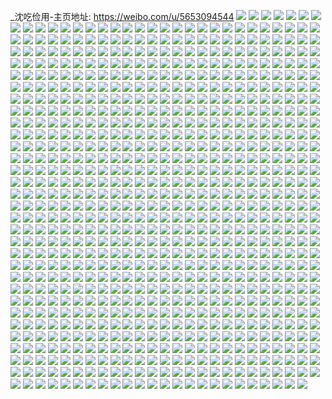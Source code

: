 _沈吃俭用-主页地址: https://weibo.com/u/5653094544 
![](https://wx4.sinaimg.cn/mw2000/006azO8gly1gll7eo91d2j315o15o1ky.jpg) 
![](https://wx4.sinaimg.cn/mw2000/006azO8gly1gll7eug07oj315o15oqv5.jpg) 
![](https://wx4.sinaimg.cn/mw2000/006azO8gly1gll7ezenz9j312s12thdt.jpg) 
![](https://wx4.sinaimg.cn/mw2000/006azO8gly1gll7ehtoccj30u00u07u5.jpg) 
![](https://wx4.sinaimg.cn/mw2000/006azO8gly1gll7f2otsmj30v80v94qp.jpg) 
![](https://wx4.sinaimg.cn/mw2000/006azO8gly1gll7f8laprj315o15oqv5.jpg) 
![](https://wx4.sinaimg.cn/mw2000/006azO8gly1gll7ff1111j315o15o1ky.jpg) 
![](https://wx4.sinaimg.cn/mw2000/006azO8gly1gll7flvpj7j31aq1arb2a.jpg) 
![](https://wx4.sinaimg.cn/mw2000/006azO8gly1glkalzuh0dj30tg0iw7ej.jpg) 
![](https://wx4.sinaimg.cn/mw2000/006azO8gly1glkane689kj30tg0zt4qp.jpg) 
![](https://wx4.sinaimg.cn/mw2000/006azO8gly1glkao78j00j33342bcu0y.jpg) 
![](https://wx4.sinaimg.cn/mw2000/006azO8gly1glkaly8jolj32bc334hdu.jpg) 
![](https://wx4.sinaimg.cn/mw2000/006azO8gly1glkaqq0mrej30u0140n1g.jpg) 
![](https://wx4.sinaimg.cn/mw2000/006azO8gly1glkaq8fafnj31400u07ai.jpg) 
![](https://wx4.sinaimg.cn/mw2000/006azO8gly1glk1tj0mmaj30u00gv40t.jpg) 
![](https://wx4.sinaimg.cn/mw2000/006azO8gly1glju0tt2hvj30kn0x17c0.jpg) 
![](https://wx4.sinaimg.cn/mw2000/006azO8gly1glju0uxjp2j30ki0vhgsb.jpg) 
![](https://wx4.sinaimg.cn/mw2000/006azO8gly1gli07vg7r5j30u01t0n2y.jpg) 
![](https://wx4.sinaimg.cn/mw2000/006azO8gly1gli07w3577j30tg0c9n58.jpg) 
![](https://wx4.sinaimg.cn/mw2000/006azO8gly1glgivq0m3gj30qo07udg6.jpg) 
![](https://wx4.sinaimg.cn/mw2000/006azO8gly1glfe7dh3abj30he0hmtbt.jpg) 
![](https://wx4.sinaimg.cn/mw2000/006azO8gly1glfe7d4snpj30hh0hmdip.jpg) 
![](https://wx4.sinaimg.cn/mw2000/006azO8gly1glf13diw2vj30tg0gkana.jpg) 
![](https://wx4.sinaimg.cn/mw2000/006azO8gly1glf13e5y46j30sy0vanbi.jpg) 
![](https://wx4.sinaimg.cn/mw2000/006azO8gly1gldry9ufi6j31400u0duq.jpg) 
![](https://wx4.sinaimg.cn/mw2000/006azO8gly1glddmszkvfj30u00u0h95.jpg) 
![](https://wx4.sinaimg.cn/mw2000/006azO8gly1glddn11kjaj315o15o4qp.jpg) 
![](https://wx4.sinaimg.cn/mw2000/006azO8gly1glddn4uq0jj30u00u07lq.jpg) 
![](https://wx4.sinaimg.cn/mw2000/006azO8gly1glddneh7zgj31400u0nn7.jpg) 
![](https://wx4.sinaimg.cn/mw2000/006azO8gly1glddn648y2j31400u0jvm.jpg) 
![](https://wx4.sinaimg.cn/mw2000/006azO8gly1glddnie2g6j31400u07ol.jpg) 
![](https://wx4.sinaimg.cn/mw2000/006azO8gly1glddnqbyrdj31400u0e3b.jpg) 
![](https://wx4.sinaimg.cn/mw2000/006azO8gly1glddnsj2akj31400u0aei.jpg) 
![](https://wx4.sinaimg.cn/mw2000/006azO8gly1glddnuygk2j31400u0qjk.jpg) 
![](https://wx4.sinaimg.cn/mw2000/006azO8gly1glc476kbyxj30u00u0n7c.jpg) 
![](https://wx4.sinaimg.cn/mw2000/006azO8gly1glc3bgy6auj30tg0nuqfl.jpg) 
![](https://wx4.sinaimg.cn/mw2000/006azO8gly1glbls12g48j30k00hzdgg.jpg) 
![](https://wx4.sinaimg.cn/mw2000/006azO8gly1glbls1h149j30hh0hr762.jpg) 
![](https://wx4.sinaimg.cn/mw2000/006azO8gly1glb5odrusaj30u01407nj.jpg) 
![](https://wx4.sinaimg.cn/mw2000/006azO8gly1glb5oeitsij30u0140h4b.jpg) 
![](https://wx4.sinaimg.cn/mw2000/006azO8gly1glarmpvlylj32io1w0npi.jpg) 
![](https://wx4.sinaimg.cn/mw2000/006azO8gly1glarmsmnu6j32io1w0x6v.jpg) 
![](https://wx4.sinaimg.cn/mw2000/006azO8gly1glarmtamuxj30u01o0dut.jpg) 
![](https://wx4.sinaimg.cn/mw2000/006azO8gly1glarmulaf5j31w02iokjn.jpg) 
![](https://wx4.sinaimg.cn/mw2000/006azO8gly1glarmvh5noj31w51drnpd.jpg) 
![](https://wx4.sinaimg.cn/mw2000/006azO8gly1glarmwo4zoj31w02iokjm.jpg) 
![](https://wx4.sinaimg.cn/mw2000/006azO8gly1glaraxrjxpj33342bchdu.jpg) 
![](https://wx4.sinaimg.cn/mw2000/006azO8gly1glaraz5vbzj33342bcqv6.jpg) 
![](https://wx4.sinaimg.cn/mw2000/006azO8gly1glaggsjpvgj30qo10yq5l.jpg) 
![](https://wx4.sinaimg.cn/mw2000/006azO8gly1gl9q5aolwqj30tg1ete81.jpg) 
![](https://wx4.sinaimg.cn/mw2000/006azO8gly1gl9q5b9zesj30tg0zab01.jpg) 
![](https://wx4.sinaimg.cn/mw2000/006azO8gly1gl9q5dvqhlj30tg1eye81.jpg) 
![](https://wx4.sinaimg.cn/mw2000/006azO8gly1gl9b6fmr5zj31rs1hc4qp.jpg) 
![](https://wx4.sinaimg.cn/mw2000/006azO8gly1gl9b4weetuj30u00u0e5c.jpg) 
![](https://wx4.sinaimg.cn/mw2000/006azO8gly1gl9b4xrbl5j3112112e5l.jpg) 
![](https://wx4.sinaimg.cn/mw2000/006azO8gly1gl8mgh0tqoj33342bc7wh.jpg) 
![](https://wx4.sinaimg.cn/mw2000/006azO8gly1gl8mghchehj30tg072mxf.jpg) 
![](https://wx4.sinaimg.cn/mw2000/006azO8gly1gl8mfwy4dnj30u0140tn4.jpg) 
![](https://wx4.sinaimg.cn/mw2000/006azO8gly1gl7mu1c4lgj32bc3347wj.jpg) 
![](https://wx4.sinaimg.cn/mw2000/006azO8gly1gl7mu38zgfj32bc334x6p.jpg) 
![](https://wx4.sinaimg.cn/mw2000/006azO8gly1gl71lmbeq1j32bc334b2b.jpg) 
![](https://wx4.sinaimg.cn/mw2000/006azO8gly1gl6g89u9gxj30qo0m9myo.jpg) 
![](https://wx4.sinaimg.cn/mw2000/006azO8gly1gl6g5ti8yyj33342bce82.jpg) 
![](https://wx4.sinaimg.cn/mw2000/006azO8gly1gl6g5vmoi7j33342bce82.jpg) 
![](https://wx4.sinaimg.cn/mw2000/006azO8gly1gl6g5z4bmrj33342bce83.jpg) 
![](https://wx4.sinaimg.cn/mw2000/006azO8gly1gl6g63hju1j33342bce82.jpg) 
![](https://wx4.sinaimg.cn/mw2000/006azO8gly1gl655b40e7j30qo0qomxp.jpg) 
![](https://wx4.sinaimg.cn/mw2000/006azO8gly1gl4w06c6m5j30qo0k0429.jpg) 
![](https://wx4.sinaimg.cn/mw2000/006azO8gly1gl47jpxi46j30qo0fs0th.jpg) 
![](https://wx4.sinaimg.cn/mw2000/006azO8gly1gl46a0ps6uj30tg0vwb0n.jpg) 
![](https://wx4.sinaimg.cn/mw2000/006azO8gly1gl4663tlvsj315o15o7wh.jpg) 
![](https://wx4.sinaimg.cn/mw2000/006azO8gly1gl4665c0ouj315o15o1kx.jpg) 
![](https://wx4.sinaimg.cn/mw2000/006azO8gly1gl46662hbej30vw0vw1am.jpg) 
![](https://wx4.sinaimg.cn/mw2000/006azO8gly1gl4668dvguj315o15oe81.jpg) 
![](https://wx4.sinaimg.cn/mw2000/006azO8gly1gl46694sivj30v80v8nfo.jpg) 
![](https://wx4.sinaimg.cn/mw2000/006azO8gly1gl4669lf9tj30u00u017g.jpg) 
![](https://wx4.sinaimg.cn/mw2000/006azO8gly1gl466adqczj311o11okg5.jpg) 
![](https://wx4.sinaimg.cn/mw2000/006azO8gly1gl466b6lgej3140140nn0.jpg) 
![](https://wx4.sinaimg.cn/mw2000/006azO8gly1gl466d5zvxj315o15ou0x.jpg) 
![](https://wx4.sinaimg.cn/mw2000/006azO8gly1gl3xckvszij30m80m8h0t.jpg) 
![](https://wx4.sinaimg.cn/mw2000/006azO8gly1gl30jakjobj30sg0sgjwx.jpg) 
![](https://wx4.sinaimg.cn/mw2000/006azO8gly1gl30lgwyjuj30u00u0wi5.jpg) 
![](https://wx4.sinaimg.cn/mw2000/006azO8gly1gl30lhcrf0j30u00u0qa1.jpg) 
![](https://wx4.sinaimg.cn/mw2000/006azO8gly1gl2t183jexj30u01t01io.jpg) 
![](https://wx4.sinaimg.cn/mw2000/006azO8gly1gl2t17db3aj30u01t0qop.jpg) 
![](https://wx4.sinaimg.cn/mw2000/006azO8gly1gl2t17p9wij30u01t04m8.jpg) 
![](https://wx4.sinaimg.cn/mw2000/006azO8gly1gl2si0ntcfj30qo0or0v6.jpg) 
![](https://wx4.sinaimg.cn/mw2000/006azO8gly1gl2de3zzqmj30qo0hvq50.jpg) 
![](https://wx4.sinaimg.cn/mw2000/006azO8gly1gl2dccyr7gj306o06oabq.jpg) 
![](https://wx4.sinaimg.cn/mw2000/006azO8gly1gl1uesrsnjj31no1npnpd.jpg) 
![](https://wx4.sinaimg.cn/mw2000/006azO8gly1gl1uetczy3j30u0140wuf.jpg) 
![](https://wx4.sinaimg.cn/mw2000/006azO8gly1gl1uev6ckhj32bc3341kz.jpg) 
![](https://wx4.sinaimg.cn/mw2000/006azO8gly1gl1uevw65rj31hc0onqk9.jpg) 
![](https://wx4.sinaimg.cn/mw2000/006azO8gly1gl1bqvrulbj30j60nywg4.jpg) 
![](https://wx4.sinaimg.cn/mw2000/006azO8gly1gl1bqrbtbyj30sg0r1aej.jpg) 
![](https://wx4.sinaimg.cn/mw2000/006azO8gly1gl1bqw1exgj30j60j6q3x.jpg) 
![](https://wx4.sinaimg.cn/mw2000/006azO8gly1gl0feg1e4dj33342bce82.jpg) 
![](https://wx4.sinaimg.cn/mw2000/006azO8gly1gl0fei02hcj30tg0renei.jpg) 
![](https://wx4.sinaimg.cn/mw2000/006azO8gly1gl0fejm8jdj30u01t07j6.jpg) 
![](https://wx4.sinaimg.cn/mw2000/006azO8gly1gl0felenazj30u01t04fa.jpg) 
![](https://wx4.sinaimg.cn/mw2000/006azO8gly1gl0fe5pdmgj30u01t0h76.jpg) 
![](https://wx4.sinaimg.cn/mw2000/006azO8gly1gl0fe8qbqbj30u01t01g0.jpg) 
![](https://wx4.sinaimg.cn/mw2000/006azO8gly1gl0fkgotp0j32bc334npd.jpg) 
![](https://wx4.sinaimg.cn/mw2000/006azO8gly1gl0fkaxg0tj30tg0r8h96.jpg) 
![](https://wx4.sinaimg.cn/mw2000/006azO8gly1gl0fkbgljyj30u00u0t9z.jpg) 
![](https://wx4.sinaimg.cn/mw2000/006azO8gly1gkzc869hrmj30jg0jgtap.jpg) 
![](https://wx4.sinaimg.cn/mw2000/006azO8gly1gkz01q8wwyj31400u0tq9.jpg) 
![](https://wx4.sinaimg.cn/mw2000/006azO8gly1gkz01sszc2j30u0140aek.jpg) 
![](https://wx4.sinaimg.cn/mw2000/006azO8gly1gkz01sibs6j30u01401as.jpg) 
![](https://wx4.sinaimg.cn/mw2000/006azO8gly1gkz01ruinvj30q80u0wng.jpg) 
![](https://wx4.sinaimg.cn/mw2000/006azO8gly1gkz0lz3d7zj32bc334b2a.jpg) 
![](https://wx4.sinaimg.cn/mw2000/006azO8gly1gkz0k9yw2xj30u0140qkg.jpg) 
![](https://wx4.sinaimg.cn/mw2000/006azO8gly1gkyeiqbqmfj30qo0qodga.jpg) 
![](https://wx4.sinaimg.cn/mw2000/006azO8gly1gkyd8v06dnj30tg1eu7wh.jpg) 
![](https://wx4.sinaimg.cn/mw2000/006azO8gly1gkyd8vg8anj30qo19643b.jpg) 
![](https://wx4.sinaimg.cn/mw2000/006azO8gly1gkyd8tkgtuj31400u0gtx.jpg) 
![](https://wx4.sinaimg.cn/mw2000/006azO8gly1gky5v3ffubj30u01400vw.jpg) 
![](https://wx4.sinaimg.cn/mw2000/006azO8gly1gky5vhwrffj31400u0wkj.jpg) 
![](https://wx4.sinaimg.cn/mw2000/006azO8gly1gky5vye60mj30u00u00zk.jpg) 
![](https://wx4.sinaimg.cn/mw2000/006azO8gly1gky5x1hmoaj30u0140dkm.jpg) 
![](https://wx4.sinaimg.cn/mw2000/006azO8gly1gky5xe7kiuj30qo0zkwiq.jpg) 
![](https://wx4.sinaimg.cn/mw2000/006azO8gly1gky5y0vdidj31400u0q9a.jpg) 
![](https://wx4.sinaimg.cn/mw2000/006azO8gly1gkwq4zbxn1j30u014013s.jpg) 
![](https://wx4.sinaimg.cn/mw2000/006azO8gly1gkwq4zifubj308j05ht9f.jpg) 
![](https://wx4.sinaimg.cn/mw2000/006azO8gly1gkwq4yudn5j30u0140dq8.jpg) 
![](https://wx4.sinaimg.cn/mw2000/006azO8gly1gkwq4zrv0uj30u0140wir.jpg) 
![](https://wx4.sinaimg.cn/mw2000/006azO8gly1gkwq9sw58xj31400u0jxg.jpg) 
![](https://wx4.sinaimg.cn/mw2000/006azO8gly1gkwq5019cij31400u0q7i.jpg) 
![](https://wx4.sinaimg.cn/mw2000/006azO8gly1gkvoxyhijpj30u014042v.jpg) 
![](https://wx4.sinaimg.cn/mw2000/006azO8gly1gkvgf8w9pqj30ju0hsmzo.jpg) 
![](https://wx4.sinaimg.cn/mw2000/006azO8gly1gkun4bivdxj30u01faqn9.jpg) 
![](https://wx4.sinaimg.cn/mw2000/006azO8gly1gkun4gel8yj30tg1ekkjl.jpg) 
![](https://wx4.sinaimg.cn/mw2000/006azO8gly1gkun4k91apj30tg1f6b29.jpg) 
![](https://wx4.sinaimg.cn/mw2000/006azO8gly1gkun4orjtnj30tg0xawyi.jpg) 
![](https://wx4.sinaimg.cn/mw2000/006azO8gly1gkun4rmdhmj30tg0zgtz5.jpg) 
![](https://wx4.sinaimg.cn/mw2000/006azO8gly1gkun5z00kej32bc3344qq.jpg) 
![](https://wx4.sinaimg.cn/mw2000/006azO8gly1gkun677f5lj33342bcnpe.jpg) 
![](https://wx4.sinaimg.cn/mw2000/006azO8gly1gkun6j2h98j32bc334u0z.jpg) 
![](https://wx4.sinaimg.cn/mw2000/006azO8gly1gkun6w7318j33342bc7wk.jpg) 
![](https://wx4.sinaimg.cn/mw2000/006azO8gly1gkumasmgbhj30tg1547wh.jpg) 
![](https://wx4.sinaimg.cn/mw2000/006azO8gly1gkumaoc9nxj30u011143j.jpg) 
![](https://wx4.sinaimg.cn/mw2000/006azO8gly1gkumb47ip1j32bc334qv6.jpg) 
![](https://wx4.sinaimg.cn/mw2000/006azO8gly1gkuj1csoidj314q14qe81.jpg) 
![](https://wx4.sinaimg.cn/mw2000/006azO8gly1gktrb8nu4pj31jk15o1ky.jpg) 
![](https://wx4.sinaimg.cn/mw2000/006azO8gly1gktrbb37lhj315o15oe82.jpg) 
![](https://wx4.sinaimg.cn/mw2000/006azO8gly1gktrbdstzmj31jk111npd.jpg) 
![](https://wx4.sinaimg.cn/mw2000/006azO8gly1gktrbew82zj311u11uhdj.jpg) 
![](https://wx4.sinaimg.cn/mw2000/006azO8gly1gktrbimz3lj315o15oe82.jpg) 
![](https://wx4.sinaimg.cn/mw2000/006azO8gly1gktrbjq4jyj30v80v9kd8.jpg) 
![](https://wx4.sinaimg.cn/mw2000/006azO8gly1gktmxiew2aj31jk111npd.jpg) 
![](https://wx4.sinaimg.cn/mw2000/006azO8gly1gkrshwy73zj30tg0mc12m.jpg) 
![](https://wx4.sinaimg.cn/mw2000/006azO8gly1gkrf5ckyi8j30qo0j3diz.jpg) 
![](https://wx4.sinaimg.cn/mw2000/006azO8gly1gkrcukrczsj30u01t0haf.jpg) 
![](https://wx4.sinaimg.cn/mw2000/006azO8gly1gkq6powkytj30u014042v.jpg) 
![](https://wx4.sinaimg.cn/mw2000/006azO8gly1gkpzpwmykyj30k00gswg4.jpg) 
![](https://wx4.sinaimg.cn/mw2000/006azO8gly1gkp4egtdeuj318u18ukbb.jpg) 
![](https://wx4.sinaimg.cn/mw2000/006azO8gly1gkp4ebi6qkj32bc3347wi.jpg) 
![](https://wx4.sinaimg.cn/mw2000/006azO8gly1gkp4eedxi3j32bc3347wi.jpg) 
![](https://wx4.sinaimg.cn/mw2000/006azO8gly1gkp4e5d0xgj30tg0k8tkk.jpg) 
![](https://wx4.sinaimg.cn/mw2000/006azO8gly1gkp4e7p6w5j30u014042v.jpg) 
![](https://wx4.sinaimg.cn/mw2000/006azO8gly1gkp4e66961j30tg0pk15o.jpg) 
![](https://wx4.sinaimg.cn/mw2000/006azO8gly1gkoe41l0plj30u01t0dw2.jpg) 
![](https://wx4.sinaimg.cn/mw2000/006azO8gly1gkoe422t9dj30u01t07kg.jpg) 
![](https://wx4.sinaimg.cn/mw2000/006azO8gly1gkoe42mjubj30u01t0h1r.jpg) 
![](https://wx4.sinaimg.cn/mw2000/006azO8gly1gkoe42y5rwj30u01t0gwe.jpg) 
![](https://wx4.sinaimg.cn/mw2000/006azO8gly1gko197cx5jj32io1og4qs.jpg) 
![](https://wx4.sinaimg.cn/mw2000/006azO8gly1gknzdfwfbzj32io1og4qr.jpg) 
![](https://wx4.sinaimg.cn/mw2000/006azO8gly1gknzereok5j32io1og1kz.jpg) 
![](https://wx4.sinaimg.cn/mw2000/006azO8gly1gknzev9agwj32io1ognpe.jpg) 
![](https://wx4.sinaimg.cn/mw2000/006azO8gly1gknzhwdg57j30u0140hai.jpg) 
![](https://wx4.sinaimg.cn/mw2000/006azO8gly1gknzd9te7sj30p90p9wh4.jpg) 
![](https://wx4.sinaimg.cn/mw2000/006azO8gly1gknzkrkzvfj31400u0e2f.jpg) 
![](https://wx4.sinaimg.cn/mw2000/006azO8gly1gknzktj2zej31400u01ih.jpg) 
![](https://wx4.sinaimg.cn/mw2000/006azO8gly1gknzi13bgcj329o1q1x6q.jpg) 
![](https://wx4.sinaimg.cn/mw2000/006azO8gly1gknzkvlqmzj31400u0ha1.jpg) 
![](https://wx4.sinaimg.cn/mw2000/006azO8gly1gknbcsrzpoj30tg0flak3.jpg) 
![](https://wx4.sinaimg.cn/mw2000/006azO8gly1gkn8x4zjnqj30u00minfa.jpg) 
![](https://wx4.sinaimg.cn/mw2000/006azO8gly1gkn8x8fpj2j31kw16oqv5.jpg) 
![](https://wx4.sinaimg.cn/mw2000/006azO8gly1gkn8x5k5y3j316o0w0u0x.jpg) 
![](https://wx4.sinaimg.cn/mw2000/006azO8gly1gkn8x62rjlj31b60zdhdt.jpg) 
![](https://wx4.sinaimg.cn/mw2000/006azO8gly1gkn8x9nko4j31581izb29.jpg) 
![](https://wx4.sinaimg.cn/mw2000/006azO8gly1gkn8x73m5fj31jk15okjm.jpg) 
![](https://wx4.sinaimg.cn/mw2000/006azO8gly1gkn5f319dcj31400u0h8c.jpg) 
![](https://wx4.sinaimg.cn/mw2000/006azO8gly1gkm9nzzg6uj33342bc7wj.jpg) 
![](https://wx4.sinaimg.cn/mw2000/006azO8gly1gkm9ipgcbgj30u0140q80.jpg) 
![](https://wx4.sinaimg.cn/mw2000/006azO8gly1gkm9iqoogdj30om0omacy.jpg) 
![](https://wx4.sinaimg.cn/mw2000/006azO8gly1gkm9itx3u5j32bc334e83.jpg) 
![](https://wx4.sinaimg.cn/mw2000/006azO8gly1gkm9ujhkplj30p91hcgnp.jpg) 
![](https://wx4.sinaimg.cn/mw2000/006azO8gly1gkm9nx33whj32c03401l2.jpg) 
![](https://wx4.sinaimg.cn/mw2000/006azO8gly1gkm9iqegebj31400u04qp.jpg) 
![](https://wx4.sinaimg.cn/mw2000/006azO8gly1gkm9irbthlj30u00mi75h.jpg) 
![](https://wx4.sinaimg.cn/mw2000/006azO8gly1gkm9vp67vcj30qo0jldi1.jpg) 
![](https://wx4.sinaimg.cn/mw2000/006azO8gly1gkl9rjosqrj30u01407wh.jpg) 
![](https://wx4.sinaimg.cn/mw2000/006azO8gly1gkl9qwdbvfj31o0280e86.jpg) 
![](https://wx4.sinaimg.cn/mw2000/006azO8gly1gkjttarjbhj30t11evkjl.jpg) 
![](https://wx4.sinaimg.cn/mw2000/006azO8gly1gkjttb3ywlj30tg0s6x0a.jpg) 
![](https://wx4.sinaimg.cn/mw2000/006azO8gly1gkjqhoim1xj30qo0qowk4.jpg) 
![](https://wx4.sinaimg.cn/mw2000/006azO8gly1gkj24syg7uj30tg0sph2t.jpg) 
![](https://wx4.sinaimg.cn/mw2000/006azO8gly1gkj24uyg2yj32bc334npe.jpg) 
![](https://wx4.sinaimg.cn/mw2000/006azO8gly1gkj24vem8yj30qo0h00tr.jpg) 
![](https://wx4.sinaimg.cn/mw2000/006azO8gly1gki2gnw22pj30tg0fzale.jpg) 
![](https://wx4.sinaimg.cn/mw2000/006azO8gly1gkhnfqoo97j33342bcnpf.jpg) 
![](https://wx4.sinaimg.cn/mw2000/006azO8gly1gkhnfmbu5yj32bc334e82.jpg) 
![](https://wx4.sinaimg.cn/mw2000/006azO8gly1gkgwy6r63sj30u00u0nh8.jpg) 
![](https://wx4.sinaimg.cn/mw2000/006azO8gly1gkgwy86gs5j30u00u049f.jpg) 
![](https://wx4.sinaimg.cn/mw2000/006azO8gly1gkgwy7cpc6j30u00u0tt7.jpg) 
![](https://wx4.sinaimg.cn/mw2000/006azO8gly1gkgwyaaecoj315o15okjl.jpg) 
![](https://wx4.sinaimg.cn/mw2000/006azO8gly1gkgwycnnpcj315o15onpd.jpg) 
![](https://wx4.sinaimg.cn/mw2000/006azO8gly1gkgwz1hagsj315o15ohdt.jpg) 
![](https://wx4.sinaimg.cn/mw2000/006azO8gly1gkgx2625dvj315o15o4qp.jpg) 
![](https://wx4.sinaimg.cn/mw2000/006azO8gly1gkgx26efx1j30u00u0gum.jpg) 
![](https://wx4.sinaimg.cn/mw2000/006azO8gly1gkgx27w9e1j315o15ob29.jpg) 
![](https://wx4.sinaimg.cn/mw2000/006azO8gly1gkfx7ee6pkj31400u0qnx.jpg) 
![](https://wx4.sinaimg.cn/mw2000/006azO8gly1gkfx7f529vj30u0140nex.jpg) 
![](https://wx4.sinaimg.cn/mw2000/006azO8gly1gkfx7ftzoej31400u07p3.jpg) 
![](https://wx4.sinaimg.cn/mw2000/006azO8gly1gkfx7jsl7rj30u0140ndw.jpg) 
![](https://wx4.sinaimg.cn/mw2000/006azO8gly1gkfx7hhwokj315o15oe81.jpg) 
![](https://wx4.sinaimg.cn/mw2000/006azO8gly1gkfx7imdl8j31400u0azn.jpg) 
![](https://wx4.sinaimg.cn/mw2000/006azO8gly1gkfxaknms6j30v80v97qm.jpg) 
![](https://wx4.sinaimg.cn/mw2000/006azO8gly1gkfx7gk0snj30u01401b0.jpg) 
![](https://wx4.sinaimg.cn/mw2000/006azO8gly1gkfxaguw16j31400vgwtw.jpg) 
![](https://wx4.sinaimg.cn/mw2000/006azO8gly1gkfgf7y9ewj30qo0nfjsn.jpg) 
![](https://wx4.sinaimg.cn/mw2000/006azO8gly1gkejs5t9v3j30u01t01fk.jpg) 
![](https://wx4.sinaimg.cn/mw2000/006azO8gly1gkei8dtc5bj30n00h90tf.jpg) 
![](https://wx4.sinaimg.cn/mw2000/006azO8gly1gkdmg8l21hj31400u0qfq.jpg) 
![](https://wx4.sinaimg.cn/mw2000/006azO8gly1gkdmmh2ge9j30u0140n94.jpg) 
![](https://wx4.sinaimg.cn/mw2000/006azO8gly1gkdmg9z26lj31400u04dy.jpg) 
![](https://wx4.sinaimg.cn/mw2000/006azO8gly1gkdmmgi883j30u01401kx.jpg) 
![](https://wx4.sinaimg.cn/mw2000/006azO8gly1gkdmg97e29j31400u0h3f.jpg) 
![](https://wx4.sinaimg.cn/mw2000/006azO8gly1gkdmmhlwgxj31400u013l.jpg) 
![](https://wx4.sinaimg.cn/mw2000/006azO8gly1gkbptgo2l7j30qo0lujvm.jpg) 
![](https://wx4.sinaimg.cn/mw2000/006azO8gly1gkav2cc3b9j351c3s0x6s.jpg) 
![](https://wx4.sinaimg.cn/mw2000/006azO8gly1gkanbdtlqcj315o15o1kx.jpg) 
![](https://wx4.sinaimg.cn/mw2000/006azO8gly1gka3w9e1d8j30u00u0arw.jpg) 
![](https://wx4.sinaimg.cn/mw2000/006azO8gly1gka3wc3h27j315o15oqv5.jpg) 
![](https://wx4.sinaimg.cn/mw2000/006azO8gly1gka3wakxwkj315o15ob29.jpg) 
![](https://wx4.sinaimg.cn/mw2000/006azO8gly1gka3we49cwj315o15oe81.jpg) 
![](https://wx4.sinaimg.cn/mw2000/006azO8gly1gka3wcmk5vj30u00u0wpy.jpg) 
![](https://wx4.sinaimg.cn/mw2000/006azO8gly1gka3wf9p92j315o15ob29.jpg) 
![](https://wx4.sinaimg.cn/mw2000/006azO8gly1gka3whd6hlj315o15okjl.jpg) 
![](https://wx4.sinaimg.cn/mw2000/006azO8gly1gka3wnrl09j315o15oe81.jpg) 
![](https://wx4.sinaimg.cn/mw2000/006azO8gly1gka3wkv3zxj315o15oe81.jpg) 
![](https://wx4.sinaimg.cn/mw2000/006azO8gly1gk9x4g002zj30n00k7acx.jpg) 
![](https://wx4.sinaimg.cn/mw2000/006azO8gly1gk9tpoymzdj30tg0zn4qp.jpg) 
![](https://wx4.sinaimg.cn/mw2000/006azO8gly1gk9tppxx4ej33342bcqv6.jpg) 
![](https://wx4.sinaimg.cn/mw2000/006azO8gly1gk9tszri3gj30tg0m0niy.jpg) 
![](https://wx4.sinaimg.cn/mw2000/006azO8gly1gk9ee1qp0bj30sg1u6hdt.jpg) 
![](https://wx4.sinaimg.cn/mw2000/006azO8gly1gk9ee67i57j30sg1wihdt.jpg) 
![](https://wx4.sinaimg.cn/mw2000/006azO8gly1gk9ee732q3j30sg0zc1kx.jpg) 
![](https://wx4.sinaimg.cn/mw2000/006azO8gly1gk9ee7w8jmj30sg11p1kx.jpg) 
![](https://wx4.sinaimg.cn/mw2000/006azO8gly1gk9ee4uwgvj30sg5ede85.jpg) 
![](https://wx4.sinaimg.cn/mw2000/006azO8gly1gk9ee8lmhwj30sg11t1kx.jpg) 
![](https://wx4.sinaimg.cn/mw2000/006azO8gly1gk9ee98638j30sg0yg1kx.jpg) 
![](https://wx4.sinaimg.cn/mw2000/006azO8gly1gk9eea2z7vj30sg1w0qv5.jpg) 
![](https://wx4.sinaimg.cn/mw2000/006azO8gly1gk9eearqx1j30sg0yhqth.jpg) 
![](https://wx4.sinaimg.cn/mw2000/006azO8gly1gk87d38m38j33342bce82.jpg) 
![](https://wx4.sinaimg.cn/mw2000/006azO8gly1gk84u1pn0nj31400u0h42.jpg) 
![](https://wx4.sinaimg.cn/mw2000/006azO8gly1gk842eb7dmj33342bc7wi.jpg) 
![](https://wx4.sinaimg.cn/mw2000/006azO8gly1gk7s4ik0umj30wi0wiwzu.jpg) 
![](https://wx4.sinaimg.cn/mw2000/006azO8gly1gk7s4he6dpj30u00u0nac.jpg) 
![](https://wx4.sinaimg.cn/mw2000/006azO8gly1gk7s4kxwy8j313s13tb29.jpg) 
![](https://wx4.sinaimg.cn/mw2000/006azO8gly1gk7s4gewgij313m13nwwx.jpg) 
![](https://wx4.sinaimg.cn/mw2000/006azO8gly1gk7s4ho2thj30u00gvacm.jpg) 
![](https://wx4.sinaimg.cn/mw2000/006azO8gly1gk7s4gukrzj30u00u045g.jpg) 
![](https://wx4.sinaimg.cn/mw2000/006azO8gly1gk7s4mdcgbj315o15oe81.jpg) 
![](https://wx4.sinaimg.cn/mw2000/006azO8gly1gk7s4occi0j315o15o7wh.jpg) 
![](https://wx4.sinaimg.cn/mw2000/006azO8gly1gk7s4pxhesj30v80v9qme.jpg) 
![](https://wx4.sinaimg.cn/mw2000/006azO8gly1gk7h1mkvwmj32bc3341ky.jpg) 
![](https://wx4.sinaimg.cn/mw2000/006azO8gly1gk6gqty25wj306o06ojt2.jpg) 
![](https://wx4.sinaimg.cn/mw2000/006azO8gly1gk56dmjtorj30yu0yu1kx.jpg) 
![](https://wx4.sinaimg.cn/mw2000/006azO8gly1gk56dom97rj30u00u01e4.jpg) 
![](https://wx4.sinaimg.cn/mw2000/006azO8gly1gk56ds64lij315o15ohdt.jpg) 
![](https://wx4.sinaimg.cn/mw2000/006azO8gly1gk5864skp3j313u13vhdt.jpg) 
![](https://wx4.sinaimg.cn/mw2000/006azO8gly1gk5865a97zj30u00u0wzl.jpg) 
![](https://wx4.sinaimg.cn/mw2000/006azO8gly1gk5866ki9wj315o15onpd.jpg) 
![](https://wx4.sinaimg.cn/mw2000/006azO8gly1gk5867ili0j30u00u0x4i.jpg) 
![](https://wx4.sinaimg.cn/mw2000/006azO8gly1gk58693gccj30u00u0qpm.jpg) 
![](https://wx4.sinaimg.cn/mw2000/006azO8gly1gk5868hfywj315o15o7wi.jpg) 
![](https://wx4.sinaimg.cn/mw2000/006azO8gly1gk3zcpye1rj30u00u0k1l.jpg) 
![](https://wx4.sinaimg.cn/mw2000/006azO8gly1gk3zcpe48ej30yc0ycww5.jpg) 
![](https://wx4.sinaimg.cn/mw2000/006azO8gly1gk3zcm7x8jj31341357wh.jpg) 
![](https://wx4.sinaimg.cn/mw2000/006azO8gly1gk3zcsmqarj315o15o4qp.jpg) 
![](https://wx4.sinaimg.cn/mw2000/006azO8gly1gk3zcr0ogrj315o15oe81.jpg) 
![](https://wx4.sinaimg.cn/mw2000/006azO8gly1gk3zctnyhmj30u00u0h8z.jpg) 
![](https://wx4.sinaimg.cn/mw2000/006azO8gly1gk3zcudtakj30y40y5e2m.jpg) 
![](https://wx4.sinaimg.cn/mw2000/006azO8gly1gk3zcvnqfxj30u00u0grw.jpg) 
![](https://wx4.sinaimg.cn/mw2000/006azO8gly1gk3zcvbcy2j315o15o4qp.jpg) 
![](https://wx4.sinaimg.cn/mw2000/006azO8gly1gk3mafq0sxj30tg18x4qp.jpg) 
![](https://wx4.sinaimg.cn/mw2000/006azO8gly1gk3km032iaj306o06o768.jpg) 
![](https://wx4.sinaimg.cn/mw2000/006azO8gly1gk2y37pg5pj30sg0lc437.jpg) 
![](https://wx4.sinaimg.cn/mw2000/006azO8gly1gk2wyddy79j30tg0rjnky.jpg) 
![](https://wx4.sinaimg.cn/mw2000/006azO8gly1gk2wz2sojpj30qo0w5n1p.jpg) 
![](https://wx4.sinaimg.cn/mw2000/006azO8gly1gk2wyecsh1j30tg10e1kx.jpg) 
![](https://wx4.sinaimg.cn/mw2000/006azO8gly1gk2oy1glgdj310c10dqu4.jpg) 
![](https://wx4.sinaimg.cn/mw2000/006azO8gly1gk2oy3ezl5j315o15o1kx.jpg) 
![](https://wx4.sinaimg.cn/mw2000/006azO8gly1gk2oy2a2x9j315o15oe81.jpg) 
![](https://wx4.sinaimg.cn/mw2000/006azO8gly1gk2oy4jq9aj312g12h4lc.jpg) 
![](https://wx4.sinaimg.cn/mw2000/006azO8gly1gk2oy4za47j30u00u0q7j.jpg) 
![](https://wx4.sinaimg.cn/mw2000/006azO8gly1gk2p5hoi0ej30y00y0e4l.jpg) 
![](https://wx4.sinaimg.cn/mw2000/006azO8gly1gk2oy6r65uj30u00u04cv.jpg) 
![](https://wx4.sinaimg.cn/mw2000/006azO8gly1gk2oy77j9bj30u00u0ql9.jpg) 
![](https://wx4.sinaimg.cn/mw2000/006azO8gly1gk2oy7v4obj315o15o4qp.jpg) 
![](https://wx4.sinaimg.cn/mw2000/006azO8gly1gk1udujj1nj30qo0nq7bz.jpg) 
![](https://wx4.sinaimg.cn/mw2000/006azO8gly1gk1udtktgxj30t40pyth6.jpg) 
![](https://wx4.sinaimg.cn/mw2000/006azO8gly1gk1udu3klwj30t40q2qb7.jpg) 
![](https://wx4.sinaimg.cn/mw2000/006azO8gly1gk0udk9sgej33342bcnpe.jpg) 
![](https://wx4.sinaimg.cn/mw2000/006azO8gly1gk0udmkdo7j33342bc7wi.jpg) 
![](https://wx4.sinaimg.cn/mw2000/006azO8gly1gk0udpd6dpj33342bcx6q.jpg) 
![](https://wx4.sinaimg.cn/mw2000/006azO8gly1gk0udqjp79j30u0140txx.jpg) 
![](https://wx4.sinaimg.cn/mw2000/006azO8gly1gk0tdu573fj30qo0gnmyv.jpg) 
![](https://wx4.sinaimg.cn/mw2000/006azO8gly1gk0udqycbdj30qo0nsmzb.jpg) 
![](https://wx4.sinaimg.cn/mw2000/006azO8gly1gk0uqtq1ytj33342bce83.jpg) 
![](https://wx4.sinaimg.cn/mw2000/006azO8gly1gk0uuwrhgxj33342bcqv5.jpg) 
![](https://wx4.sinaimg.cn/mw2000/006azO8gly1gk0uyhn1ksj32bc334hdu.jpg) 
![](https://wx4.sinaimg.cn/mw2000/006azO8gly1gk0ikhuel1j33342bcb2b.jpg) 
![](https://wx4.sinaimg.cn/mw2000/006azO8gly1gk09ub9a3gj30qo0hs0t7.jpg) 
![](https://wx4.sinaimg.cn/mw2000/006azO8gly1gk09s6ci70j31fs12uqv5.jpg) 
![](https://wx4.sinaimg.cn/mw2000/006azO8gly1gk09s6r6gvj30tg09nq7o.jpg) 
![](https://wx4.sinaimg.cn/mw2000/006azO8gly1gjzjf6du2mj31400u07bj.jpg) 
![](https://wx4.sinaimg.cn/mw2000/006azO8gly1gjze0z66kdj30tg0g1ds9.jpg) 
![](https://wx4.sinaimg.cn/mw2000/006azO8gly1gjzb0bfzf1j30u0140b29.jpg) 
![](https://wx4.sinaimg.cn/mw2000/006azO8gly1gjzb0cbxsqj30u0140e81.jpg) 
![](https://wx4.sinaimg.cn/mw2000/006azO8gly1gjzb0dd58dj31400u0e81.jpg) 
![](https://wx4.sinaimg.cn/mw2000/006azO8gly1gjzb0h8ddxj30tg1a87wh.jpg) 
![](https://wx4.sinaimg.cn/mw2000/006azO8gly1gjzb17vuv1j31w02io4qv.jpg) 
![](https://wx4.sinaimg.cn/mw2000/006azO8gly1gjzb14nxoxj32bc2nwx6q.jpg) 
![](https://wx4.sinaimg.cn/mw2000/006azO8gly1gjyzpy5s6wj30qo0woadf.jpg) 
![](https://wx4.sinaimg.cn/mw2000/006azO8gly1gjyjigd05jj30xc0xch5h.jpg) 
![](https://wx4.sinaimg.cn/mw2000/006azO8gly1gjy7a310u1j30u0140wz7.jpg) 
![](https://wx4.sinaimg.cn/mw2000/006azO8gly1gjy7a39eqvj30u0140tre.jpg) 
![](https://wx4.sinaimg.cn/mw2000/006azO8gly1gjxy3o2ndyj30tg0q8e39.jpg) 
![](https://wx4.sinaimg.cn/mw2000/006azO8gly1gjxy5fz9l9j30tg0k2aq2.jpg) 
![](https://wx4.sinaimg.cn/mw2000/006azO8gly1gjxusd6r5oj30ki14otdx.jpg) 
![](https://wx4.sinaimg.cn/mw2000/006azO8gly1gjwzq2aa2ej30qo0nqmyq.jpg) 
![](https://wx4.sinaimg.cn/mw2000/006azO8gly1gjvy150mqsj30je0dz47u.jpg) 
![](https://wx4.sinaimg.cn/mw2000/006azO8gly1gjvy15gh1nj30qo0pmwh7.jpg) 
![](https://wx4.sinaimg.cn/mw2000/006azO8gly1gjvox90db2j32bc334b2b.jpg) 
![](https://wx4.sinaimg.cn/mw2000/006azO8gly1gjuy3tpiu1j30sg4g8x6s.jpg) 
![](https://wx4.sinaimg.cn/mw2000/006azO8gly1gjuy3xnlcrj30sg2ypkjn.jpg) 
![](https://wx4.sinaimg.cn/mw2000/006azO8gly1gjuy3yxbugj30sg1s0x5a.jpg) 
![](https://wx4.sinaimg.cn/mw2000/006azO8gly1gjuy44kdywj30sg47mkjo.jpg) 
![](https://wx4.sinaimg.cn/mw2000/006azO8gly1gjuy3unxdmj30ua0u0gye.jpg) 
![](https://wx4.sinaimg.cn/mw2000/006azO8gly1gjuy47ewbtj30sg2m7b2a.jpg) 
![](https://wx4.sinaimg.cn/mw2000/006azO8gly1gjuy4a9azij30sg1s01ky.jpg) 
![](https://wx4.sinaimg.cn/mw2000/006azO8gly1gjuy4eel1bj30sg2dce83.jpg) 
![](https://wx4.sinaimg.cn/mw2000/006azO8gly1gjuy4ho5jtj30sg2dcnpe.jpg) 
![](https://wx4.sinaimg.cn/mw2000/006azO8gly1gjteewnfjuj315o2lrb2a.jpg) 
![](https://wx4.sinaimg.cn/mw2000/006azO8gly1gjteeysz5xj30m80go786.jpg) 
![](https://wx4.sinaimg.cn/mw2000/006azO8gly1gjteex7kigj31400u0wka.jpg) 
![](https://wx4.sinaimg.cn/mw2000/006azO8gly1gjtef0duymj31400u07gv.jpg) 
![](https://wx4.sinaimg.cn/mw2000/006azO8gly1gjteeyf13ij315o1z6b29.jpg) 
![](https://wx4.sinaimg.cn/mw2000/006azO8gly1gjteezwsrwj31400u0gog.jpg) 
![](https://wx4.sinaimg.cn/mw2000/006azO8gly1gjteezjvp5j30w70pqqhj.jpg) 
![](https://wx4.sinaimg.cn/mw2000/006azO8gly1gjtef0pc5oj31400u0wl9.jpg) 
![](https://wx4.sinaimg.cn/mw2000/006azO8gly1gjtef1cqkyj30u0140tsl.jpg) 
![](https://wx4.sinaimg.cn/mw2000/006azO8gly1gjteah5sapj30qo1a3n2b.jpg) 
![](https://wx4.sinaimg.cn/mw2000/006azO8gly1gjtebr9jnoj31400u07cu.jpg) 
![](https://wx4.sinaimg.cn/mw2000/006azO8gly1gjteafzpl8j33342bcnpf.jpg) 
![](https://wx4.sinaimg.cn/mw2000/006azO8gly1gjsr8oq121j30qo0n8ac4.jpg) 
![](https://wx4.sinaimg.cn/mw2000/006azO8gly1gjs1l8yincj30u01t0wwi.jpg) 
![](https://wx4.sinaimg.cn/mw2000/006azO8gly1gjrm3hqicqj30u0140e3z.jpg) 
![](https://wx4.sinaimg.cn/mw2000/006azO8gly1gjrm3nac3mj31co1cpqv5.jpg) 
![](https://wx4.sinaimg.cn/mw2000/006azO8gly1gjpcnb1ofbj30u00u040a.jpg) 
![](https://wx4.sinaimg.cn/mw2000/006azO8gly1gjp9oyiautj30dw0dwt9g.jpg) 
![](https://wx4.sinaimg.cn/mw2000/006azO8gly1gjp14babuwj31400u0dqs.jpg) 
![](https://wx4.sinaimg.cn/mw2000/006azO8gly1gjp14cojdbj32c0340npe.jpg) 
![](https://wx4.sinaimg.cn/mw2000/006azO8gly1gjp14bl013j30u0140gxd.jpg) 
![](https://wx4.sinaimg.cn/mw2000/006azO8gly1gjnuxphqo6j30pq0k076z.jpg) 
![](https://wx4.sinaimg.cn/mw2000/006azO8gly1gjmyj0brnqj30u0140dnp.jpg) 
![](https://wx4.sinaimg.cn/mw2000/006azO8gly1gjms9a6tatj30u01t0wtd.jpg) 
![](https://wx4.sinaimg.cn/mw2000/006azO8gly1gjllb6vwtfj30qo0nttci.jpg) 
![](https://wx4.sinaimg.cn/mw2000/006azO8gly1gjlcf4l3rsj33342bchdv.jpg) 
![](https://wx4.sinaimg.cn/mw2000/006azO8gly1gjlcf7tqcdj33342bcqv7.jpg) 
![](https://wx4.sinaimg.cn/mw2000/006azO8gly1gjkkatv5y4j31rs269qv6.jpg) 
![](https://wx4.sinaimg.cn/mw2000/006azO8gly1gjkka670k5j30u01t0wzj.jpg) 
![](https://wx4.sinaimg.cn/mw2000/006azO8gly1gjkkan4ymqj33342bcu0y.jpg) 
![](https://wx4.sinaimg.cn/mw2000/006azO8gly1gjkkb6ve9fj31400u0n4h.jpg) 
![](https://wx4.sinaimg.cn/mw2000/006azO8gly1gjkkb57u0lj31400u0nkz.jpg) 
![](https://wx4.sinaimg.cn/mw2000/006azO8gly1gjkkb1p5wyj32io1w07wj.jpg) 
![](https://wx4.sinaimg.cn/mw2000/006azO8gly1gjjb1qn7jfj315o15okjl.jpg) 
![](https://wx4.sinaimg.cn/mw2000/006azO8gly1gjjb2cciacj30qh0i9ad5.jpg) 
![](https://wx4.sinaimg.cn/mw2000/006azO8gly1gjjb2iszszj30pv0izmzx.jpg) 
![](https://wx4.sinaimg.cn/mw2000/006azO8gly1gjj264fjmoj31400u0nfq.jpg) 
![](https://wx4.sinaimg.cn/mw2000/006azO8gly1gjj26hm2umj30u0140qic.jpg) 
![](https://wx4.sinaimg.cn/mw2000/006azO8gly1gjj27o88e2j30u0140qjl.jpg) 
![](https://wx4.sinaimg.cn/mw2000/006azO8gly1gjiqa3ch37j30qo0w1wi9.jpg) 
![](https://wx4.sinaimg.cn/mw2000/006azO8gly1gjiqa3jmxoj306o06o40i.jpg) 
![](https://wx4.sinaimg.cn/mw2000/006azO8gly1gjhw5hslg8j33342bchdu.jpg) 
![](https://wx4.sinaimg.cn/mw2000/006azO8gly1gjgoudpfytj30qo0egdh9.jpg) 
![](https://wx4.sinaimg.cn/mw2000/006azO8gly1gjgou8rwv7j33342bcu0y.jpg) 
![](https://wx4.sinaimg.cn/mw2000/006azO8gly1gjfpk3ai93j30qi0pqdht.jpg) 
![](https://wx4.sinaimg.cn/mw2000/006azO8gly1gjfetcpxgpj30u00u0tmr.jpg) 
![](https://wx4.sinaimg.cn/mw2000/006azO8gly1gjejviugjyj30qo0sidja.jpg) 
![](https://wx4.sinaimg.cn/mw2000/006azO8gly1gjeen14tc1j32bc334x6p.jpg) 
![](https://wx4.sinaimg.cn/mw2000/006azO8gly1gjdompyi4pj32bc3341kz.jpg) 
![](https://wx4.sinaimg.cn/mw2000/006azO8gly1gjdimgnq2tj32bc3347wi.jpg) 
![](https://wx4.sinaimg.cn/mw2000/006azO8gly1gjdiqxta05j30qo0ujgqf.jpg) 
![](https://wx4.sinaimg.cn/mw2000/006azO8gly1gjdilib951j33s051ckjo.jpg) 
![](https://wx4.sinaimg.cn/mw2000/006azO8gly1gjdc8vcw6hj30qo0urq68.jpg) 
![](https://wx4.sinaimg.cn/mw2000/006azO8gly1gjcmkphfmcj30qo0gtwgf.jpg) 
![](https://wx4.sinaimg.cn/mw2000/006azO8gly1gjcgoei6zlj315o15ox6p.jpg) 
![](https://wx4.sinaimg.cn/mw2000/006azO8gly1gjcgo96bnlj315o15onpd.jpg) 
![](https://wx4.sinaimg.cn/mw2000/006azO8gly1gjcgobzcudj315o15oe81.jpg) 
![](https://wx4.sinaimg.cn/mw2000/006azO8gly1gjcgo3wiknj315o15ou0x.jpg) 
![](https://wx4.sinaimg.cn/mw2000/006azO8gly1gjcgo5phunj315o15oe81.jpg) 
![](https://wx4.sinaimg.cn/mw2000/006azO8gly1gjcgofzj35j31281281kx.jpg) 
![](https://wx4.sinaimg.cn/mw2000/006azO8gly1gjcgo7chokj315o15o7wh.jpg) 
![](https://wx4.sinaimg.cn/mw2000/006azO8gly1gjcgo9z3y0j30u00u0qns.jpg) 
![](https://wx4.sinaimg.cn/mw2000/006azO8gly1gjcgoihj1tj315o15oe81.jpg) 
![](https://wx4.sinaimg.cn/mw2000/006azO8gly1gjc22j4akhj315o15onpd.jpg) 
![](https://wx4.sinaimg.cn/mw2000/006azO8gly1gjbhw2q0w8j30u01t0woa.jpg) 
![](https://wx4.sinaimg.cn/mw2000/006azO8gly1gjbfi8tt77j30u01fhqpa.jpg) 
![](https://wx4.sinaimg.cn/mw2000/006azO8gly1gjbfip2plbj30qo0ipwgc.jpg) 
![](https://wx4.sinaimg.cn/mw2000/006azO8gly1gjb4fr5bp9j30qo06xjrz.jpg) 
![](https://wx4.sinaimg.cn/mw2000/006azO8gly1gjao62a5doj32bc334x6q.jpg) 
![](https://wx4.sinaimg.cn/mw2000/006azO8gly1gjaacab5tcj31400u0wl4.jpg) 
![](https://wx4.sinaimg.cn/mw2000/006azO8gly1gja4hthit6j31w02iohdw.jpg) 
![](https://wx4.sinaimg.cn/mw2000/006azO8gly1gja4hudjotj30u0140ncw.jpg) 
![](https://wx4.sinaimg.cn/mw2000/006azO8gly1gj9xdwplooj30qo0ittar.jpg) 
![](https://wx4.sinaimg.cn/mw2000/006azO8gly1gj9hwbepfuj31w02iox6s.jpg) 
![](https://wx4.sinaimg.cn/mw2000/006azO8gly1gj9hxyhbycj31w02io1l0.jpg) 
![](https://wx4.sinaimg.cn/mw2000/006azO8gly1gj9hww3y3ij31o0280e84.jpg) 
![](https://wx4.sinaimg.cn/mw2000/006azO8gly1gj9hwpv4pfj31ku225e85.jpg) 
![](https://wx4.sinaimg.cn/mw2000/006azO8gly1gj9hy166uuj31w01w0hdu.jpg) 
![](https://wx4.sinaimg.cn/mw2000/006azO8gly1gj9hxtz70cj31w02ioe84.jpg) 
![](https://wx4.sinaimg.cn/mw2000/006azO8gly1gj9hxkuin3j32801o0kjn.jpg) 
![](https://wx4.sinaimg.cn/mw2000/006azO8gly1gj9hxorofmj31w02iou0z.jpg) 
![](https://wx4.sinaimg.cn/mw2000/006azO8gly1gj9hwkqfgcj31w02io1l0.jpg) 
![](https://wx4.sinaimg.cn/mw2000/006azO8gly1gj9ht8xud8j30qo0qv0uw.jpg) 
![](https://wx4.sinaimg.cn/mw2000/006azO8gly1gj9htmg9rsj30qo07eaag.jpg) 
![](https://wx4.sinaimg.cn/mw2000/006azO8gly1gj8s7ognxyj31w01w0hdu.jpg) 
![](https://wx4.sinaimg.cn/mw2000/006azO8gly1gj81uvmy6hj30qo09p0tg.jpg) 
![](https://wx4.sinaimg.cn/mw2000/006azO8gly1gj81uvx92zj30qo0oh0v3.jpg) 
![](https://wx4.sinaimg.cn/mw2000/006azO8gly1gj7ylzr89gj33342bcb29.jpg) 
![](https://wx4.sinaimg.cn/mw2000/006azO8gly1gj7pctvx7pj315o15okjl.jpg) 
![](https://wx4.sinaimg.cn/mw2000/006azO8gly1gj7pcu8tzgj30sd0sfata.jpg) 
![](https://wx4.sinaimg.cn/mw2000/006azO8gly1gj7pcw6x53j30u00u04j8.jpg) 
![](https://wx4.sinaimg.cn/mw2000/006azO8gly1gj7pcuvp7cj315o15ob29.jpg) 
![](https://wx4.sinaimg.cn/mw2000/006azO8gly1gj7pcvfbruj315o15o4qp.jpg) 
![](https://wx4.sinaimg.cn/mw2000/006azO8gly1gj7pcvsl66j30u00u0x25.jpg) 
![](https://wx4.sinaimg.cn/mw2000/006azO8gly1gj7pcwgqt3j30u00u0kbe.jpg) 
![](https://wx4.sinaimg.cn/mw2000/006azO8gly1gj7pcy1qulj30x40x5tvq.jpg) 
![](https://wx4.sinaimg.cn/mw2000/006azO8gly1gj7pczkv9jj315o15ohdt.jpg) 
![](https://wx4.sinaimg.cn/mw2000/006azO8gly1gj7bfq96ntj30u01t0dpl.jpg) 
![](https://wx4.sinaimg.cn/mw2000/006azO8gly1gj6symu1nkj30qo0txjte.jpg) 
![](https://wx4.sinaimg.cn/mw2000/006azO8gly1gj5r6i621rj32bc334e82.jpg) 
![](https://wx4.sinaimg.cn/mw2000/006azO8gly1gj5id1fbtwj33342bcqv5.jpg) 
![](https://wx4.sinaimg.cn/mw2000/006azO8gly1gj5ih21m26j30qo0kfgoc.jpg) 
![](https://wx4.sinaimg.cn/mw2000/006azO8gly1gj5id4xc0qj33342bc000.jpg) 
![](https://wx4.sinaimg.cn/mw2000/006azO8gly1gj5aaeaoezj30qo197dkp.jpg) 
![](https://wx4.sinaimg.cn/mw2000/006azO8gly1gj508iszmbj30qo0nptb9.jpg) 
![](https://wx4.sinaimg.cn/mw2000/006azO8gly1gj4izzahd9j30u01401as.jpg) 
![](https://wx4.sinaimg.cn/mw2000/006azO8gly1gj47aigx8pj30qo10s43u.jpg) 
![](https://wx4.sinaimg.cn/mw2000/006azO8gly1gj42rfy1x3j30u00u0dwm.jpg) 
![](https://wx4.sinaimg.cn/mw2000/006azO8gly1gj42os3gwtj30u0140wy5.jpg) 
![](https://wx4.sinaimg.cn/mw2000/006azO8gly1gj3rncdznfj30o40hsgni.jpg) 
![](https://wx4.sinaimg.cn/mw2000/006azO8gly1gj3ejf1y8sj32bc334b2a.jpg) 
![](https://wx4.sinaimg.cn/mw2000/006azO8gly1gj3b1q99g5j31w02iou0x.jpg) 
![](https://wx4.sinaimg.cn/mw2000/006azO8gly1gj2iaea2jej30qo0qogo1.jpg) 
![](https://wx4.sinaimg.cn/mw2000/006azO8gly1gj2599smx5j31w02iob2d.jpg) 
![](https://wx4.sinaimg.cn/mw2000/006azO8gly1gj25b09cr0j32d81rq1kz.jpg) 
![](https://wx4.sinaimg.cn/mw2000/006azO8gly1gj255dtthoj32io1w0hdu.jpg) 
![](https://wx4.sinaimg.cn/mw2000/006azO8gly1gj257w3k7uj31w02iokjr.jpg) 
![](https://wx4.sinaimg.cn/mw2000/006azO8gly1gj2560i06ej31w02io4qs.jpg) 
![](https://wx4.sinaimg.cn/mw2000/006azO8gly1gj258fxxrdj31w02io7wj.jpg) 
![](https://wx4.sinaimg.cn/mw2000/006azO8gly1gj254n4gkaj31w31d41ky.jpg) 
![](https://wx4.sinaimg.cn/mw2000/006azO8gly1gj25afbdi6j31w02ionpj.jpg) 
![](https://wx4.sinaimg.cn/mw2000/006azO8gly1gj256s84p0j31ra29sb2d.jpg) 
![](https://wx4.sinaimg.cn/mw2000/006azO8gly1gj21xxa6p0j30u01t0e64.jpg) 
![](https://wx4.sinaimg.cn/mw2000/006azO8gly1gj1z4sls3xj30u01t0440.jpg) 
![](https://wx4.sinaimg.cn/mw2000/006azO8gly1gj1yr6jvrgj31400u07dy.jpg) 
![](https://wx4.sinaimg.cn/mw2000/006azO8gly1gj0s9kjm4nj32bc3347wh.jpg) 
![](https://wx4.sinaimg.cn/mw2000/006azO8gly1gizgn8u2c5j30qo0qodi7.jpg) 
![](https://wx4.sinaimg.cn/mw2000/006azO8gly1giz999febtj30qk1bugqk.jpg) 
![](https://wx4.sinaimg.cn/mw2000/006azO8gly1giyk2nrjgfj30qo0qmdlc.jpg) 
![](https://wx4.sinaimg.cn/mw2000/006azO8gly1giyd8b5xloj33342bcb2a.jpg) 
![](https://wx4.sinaimg.cn/mw2000/006azO8gly1gixiqh8f4uj31400u07hb.jpg) 
![](https://wx4.sinaimg.cn/mw2000/006azO8gly1gix4ewg429j33342bc1l0.jpg) 
![](https://wx4.sinaimg.cn/mw2000/006azO8gly1gix4f5em40j33k02o01l1.jpg) 
![](https://wx4.sinaimg.cn/mw2000/006azO8gly1giwc89xrsaj30u00w1ab3.jpg) 
![](https://wx4.sinaimg.cn/mw2000/006azO8gly1giwc8c059bj30qo0qon0x.jpg) 
![](https://wx4.sinaimg.cn/mw2000/006azO8gly1giwc9ct7udj30qo0lbgpo.jpg) 
![](https://wx4.sinaimg.cn/mw2000/006azO8gly1giv8eak3k1j30qo0k0goz.jpg) 
![](https://wx4.sinaimg.cn/mw2000/006azO8gly1giv8e3v4gqj33342bce82.jpg) 
![](https://wx4.sinaimg.cn/mw2000/006azO8gly1giu27vq7aqj30qo17cdkc.jpg) 
![](https://wx4.sinaimg.cn/mw2000/006azO8gly1gitjsh3cegj30u00vmk8l.jpg) 
![](https://wx4.sinaimg.cn/mw2000/006azO8gly1git9qozwwgj30qo0o6417.jpg) 
![](https://wx4.sinaimg.cn/mw2000/006azO8gly1git9qst0tpj32bc3341l1.jpg) 
![](https://wx4.sinaimg.cn/mw2000/006azO8gly1giswn05bp4j315o15o4qp.jpg) 
![](https://wx4.sinaimg.cn/mw2000/006azO8gly1gisx1z7gayj315o15o1kx.jpg) 
![](https://wx4.sinaimg.cn/mw2000/006azO8gly1gisx1k8vx5j315o15okjl.jpg) 
![](https://wx4.sinaimg.cn/mw2000/006azO8gly1gisx4qi104j30yw0yw4qp.jpg) 
![](https://wx4.sinaimg.cn/mw2000/006azO8gly1gisx5ip5h2j315o15o1kx.jpg) 
![](https://wx4.sinaimg.cn/mw2000/006azO8gly1gisx536a94j30xy0xykai.jpg) 
![](https://wx4.sinaimg.cn/mw2000/006azO8gly1gisxlyoz8bj315o15o7wh.jpg) 
![](https://wx4.sinaimg.cn/mw2000/006azO8gly1gisx68lzavj315o15o1kx.jpg) 
![](https://wx4.sinaimg.cn/mw2000/006azO8gly1gisxnr40upj315o15o4p8.jpg) 
![](https://wx4.sinaimg.cn/mw2000/006azO8gly1giql20gsigj30qo0osjty.jpg) 
![](https://wx4.sinaimg.cn/mw2000/006azO8gly1giql21lm86j30qo17n0xh.jpg) 
![](https://wx4.sinaimg.cn/mw2000/006azO8gly1giql2lfcdzj31w01w0u0y.jpg) 
![](https://wx4.sinaimg.cn/mw2000/006azO8gly1giqbxsq5lbj32io1w0hdx.jpg) 
![](https://wx4.sinaimg.cn/mw2000/006azO8gly1giqbxga3syj32gm1uge85.jpg) 
![](https://wx4.sinaimg.cn/mw2000/006azO8gly1giqby46gdoj32bn1p1e83.jpg) 
![](https://wx4.sinaimg.cn/mw2000/006azO8gly1giqbx5ctivj31w01w0u0y.jpg) 
![](https://wx4.sinaimg.cn/mw2000/006azO8gly1giqbxhbbh2j30qo0k07ev.jpg) 
![](https://wx4.sinaimg.cn/mw2000/006azO8gly1giqbxwlozdj31w01w0e82.jpg) 
![](https://wx4.sinaimg.cn/mw2000/006azO8gly1giqbykqdf8j31w02io4qs.jpg) 
![](https://wx4.sinaimg.cn/mw2000/006azO8gly1giqbyai1hrj32es1w0qv6.jpg) 
![](https://wx4.sinaimg.cn/mw2000/006azO8gly1giqbyn2qjej32bc334u0x.jpg) 
![](https://wx4.sinaimg.cn/mw2000/006azO8gly1gio92900kaj30qo0k0q5m.jpg) 
![](https://wx4.sinaimg.cn/mw2000/006azO8gly1gimvzixk6sj31w02io4qs.jpg) 
![](https://wx4.sinaimg.cn/mw2000/006azO8gly1gimi8h0e5wj30u00ms0x5.jpg) 
![](https://wx4.sinaimg.cn/mw2000/006azO8gly1gilqczewbbj30go0m87ci.jpg) 
![](https://wx4.sinaimg.cn/mw2000/006azO8gly1gilq2q8vd6j30u01401kx.jpg) 
![](https://wx4.sinaimg.cn/mw2000/006azO8gly1gilq2uoc3xj32831qfx6r.jpg) 
![](https://wx4.sinaimg.cn/mw2000/006azO8gly1gilhd3h2cpj33342bc4qq.jpg) 
![](https://wx4.sinaimg.cn/mw2000/006azO8gly1gijowj17vdj30qo09daab.jpg) 
![](https://wx4.sinaimg.cn/mw2000/006azO8gly1gijcnywkucj32io1w0e84.jpg) 
![](https://wx4.sinaimg.cn/mw2000/006azO8gly1giiie9262xj31400u01do.jpg) 
![](https://wx4.sinaimg.cn/mw2000/006azO8gly1giii9ewcjyj31400u0kce.jpg) 
![](https://wx4.sinaimg.cn/mw2000/006azO8gly1gihtumy4mvj30qo0ed75u.jpg) 
![](https://wx4.sinaimg.cn/mw2000/006azO8gly1gih209pa6ej30u01hc7wh.jpg) 
![](https://wx4.sinaimg.cn/mw2000/006azO8gly1gig7bs7z2pj32bc3347wj.jpg) 
![](https://wx4.sinaimg.cn/mw2000/006azO8gly1gifx2ehb4ij30qo07f0tf.jpg) 
![](https://wx4.sinaimg.cn/mw2000/006azO8gly1gifh8s8h88j315o15ohdt.jpg) 
![](https://wx4.sinaimg.cn/mw2000/006azO8gly1gifh8vkw77j30u00u0x26.jpg) 
![](https://wx4.sinaimg.cn/mw2000/006azO8gly1gifh8ufzc4j31do1donpd.jpg) 
![](https://wx4.sinaimg.cn/mw2000/006azO8gly1gif3dvhdj5j33k02o0e83.jpg) 
![](https://wx4.sinaimg.cn/mw2000/006azO8gly1gif3dxjk9dj33k02o0qv6.jpg) 
![](https://wx4.sinaimg.cn/mw2000/006azO8gly1gidvmn6kbkj30k00k0ju2.jpg) 
![](https://wx4.sinaimg.cn/mw2000/006azO8gly1gidnkkdoycj32g51q1npf.jpg) 
![](https://wx4.sinaimg.cn/mw2000/006azO8gly1gido0bbwfzj315o2e41ky.jpg) 
![](https://wx4.sinaimg.cn/mw2000/006azO8gly1gidnkmsa2gj32b81w07wj.jpg) 
![](https://wx4.sinaimg.cn/mw2000/006azO8gly1gidnko9mntj32io1w07wk.jpg) 
![](https://wx4.sinaimg.cn/mw2000/006azO8gly1gidnkl4fpkj31400u01kx.jpg) 
![](https://wx4.sinaimg.cn/mw2000/006azO8gly1gidnrfytodj32io1w0npf.jpg) 
![](https://wx4.sinaimg.cn/mw2000/006azO8gly1gidnt5suoej32b41qc7wj.jpg) 
![](https://wx4.sinaimg.cn/mw2000/006azO8gly1gidnkp1bz3j30u0140qoi.jpg) 
![](https://wx4.sinaimg.cn/mw2000/006azO8gly1gidnttg7cgj32io1w04qs.jpg) 
![](https://wx4.sinaimg.cn/mw2000/006azO8gly1gicqpzy6mbj30th0thaih.jpg) 
![](https://wx4.sinaimg.cn/mw2000/006azO8gly1gibgmu7xgqj33342bc7wj.jpg) 
![](https://wx4.sinaimg.cn/mw2000/006azO8gly1gib7qj61rvj30u01t04mq.jpg) 
![](https://wx4.sinaimg.cn/mw2000/006azO8gly1gib7sfh4gfj30u01400u3.jpg) 
![](https://wx4.sinaimg.cn/mw2000/006azO8gly1gib7foes5bj30u01asdno.jpg) 
![](https://wx4.sinaimg.cn/mw2000/006azO8gly1gib1ec7b1pj31hc0onb29.jpg) 
![](https://wx4.sinaimg.cn/mw2000/006azO8gly1gib1ecwv93j31hc0on7wh.jpg) 
![](https://wx4.sinaimg.cn/mw2000/006azO8gly1giaelcxcnrj31w02iox6q.jpg) 
![](https://wx4.sinaimg.cn/mw2000/006azO8gly1giaelff4pxj32io1og1l0.jpg) 
![](https://wx4.sinaimg.cn/mw2000/006azO8gly1giaelgvjdvj327r1h24qq.jpg) 
![](https://wx4.sinaimg.cn/mw2000/006azO8gly1giaeljfbs4j31w02ionpf.jpg) 
![](https://wx4.sinaimg.cn/mw2000/006azO8gly1giaelpm5qkj32eo1t01kz.jpg) 
![](https://wx4.sinaimg.cn/mw2000/006azO8gly1giaelss76yj32bc334e82.jpg) 
![](https://wx4.sinaimg.cn/mw2000/006azO8gly1gi8rvtl8wfj315o1qiqv5.jpg) 
![](https://wx4.sinaimg.cn/mw2000/006azO8gly1gi8s3hj0g4j32io1w0npg.jpg) 
![](https://wx4.sinaimg.cn/mw2000/006azO8gly1gi8rw900fsj315o1qiqv5.jpg) 
![](https://wx4.sinaimg.cn/mw2000/006azO8gly1gi8rwesqglj30u0140b29.jpg) 
![](https://wx4.sinaimg.cn/mw2000/006azO8gly1gi8s4j793hj30u0140khj.jpg) 
![](https://wx4.sinaimg.cn/mw2000/006azO8gly1gi8rwr2sx1j30u0140e81.jpg) 
![](https://wx4.sinaimg.cn/mw2000/006azO8gly1gi8rwkztyej315o1qikjl.jpg) 
![](https://wx4.sinaimg.cn/mw2000/006azO8gly1gi8s3x11a7j32io1w0x6r.jpg) 
![](https://wx4.sinaimg.cn/mw2000/006azO8gly1gi8rw2o8r7j31e01uob29.jpg) 
![](https://wx4.sinaimg.cn/mw2000/006azO8gly1gi84fma2h6j311d0u0ng4.jpg) 
![](https://wx4.sinaimg.cn/mw2000/006azO8gly1gi84fp4fdhj31400u01jf.jpg) 
![](https://wx4.sinaimg.cn/mw2000/006azO8gly1gi6rtm339lj31jk1goatl.jpg) 
![](https://wx4.sinaimg.cn/mw2000/006azO8gly1gi6bbnat58j32bc334x6p.jpg) 
![](https://wx4.sinaimg.cn/mw2000/006azO8gly1gi6bbo3bjtj32bc334hdt.jpg) 
![](https://wx4.sinaimg.cn/mw2000/006azO8gly1gi67o1o3utj30qo0notbu.jpg) 
![](https://wx4.sinaimg.cn/mw2000/006azO8gly1gi5sv5nh4fj30u00u0h4b.jpg) 
![](https://wx4.sinaimg.cn/mw2000/006azO8gly1gi5ha1z55lj31w0244u0y.jpg) 
![](https://wx4.sinaimg.cn/mw2000/006azO8gly1gi4jdqx0odj30r80r8qj5.jpg) 
![](https://wx4.sinaimg.cn/mw2000/006azO8gly1gi4jxops1ej32io1w0x6r.jpg) 
![](https://wx4.sinaimg.cn/mw2000/006azO8gly1gi4jwdf1dvj30oa0o9wrd.jpg) 
![](https://wx4.sinaimg.cn/mw2000/006azO8gly1gi3h3hjl18j31jk111e81.jpg) 
![](https://wx4.sinaimg.cn/mw2000/006azO8gly1gi3h3io8tkj31jk111qv5.jpg) 
![](https://wx4.sinaimg.cn/mw2000/006azO8gly1gi3h3jvbq7j31jk111hdt.jpg) 
![](https://wx4.sinaimg.cn/mw2000/006azO8gly1gi3h3me99uj30u00u0tve.jpg) 
![](https://wx4.sinaimg.cn/mw2000/006azO8gly1gi3h3kf726j315o0v91a0.jpg) 
![](https://wx4.sinaimg.cn/mw2000/006azO8gly1gi3h3ltbm0j30u00k0k1d.jpg) 
![](https://wx4.sinaimg.cn/mw2000/006azO8gly1gi3h3mvspuj30u00min9w.jpg) 
![](https://wx4.sinaimg.cn/mw2000/006azO8gly1gi3h3p3odfj315o15o7wh.jpg) 
![](https://wx4.sinaimg.cn/mw2000/006azO8gly1gi3h3pubo0j30u00mituc.jpg) 
![](https://wx4.sinaimg.cn/mw2000/006azO8gly1gi2xewbkukj30qo0n2gmm.jpg) 
![](https://wx4.sinaimg.cn/mw2000/006azO8gly1gi26tothwbj30qo0tzadj.jpg) 
![](https://wx4.sinaimg.cn/mw2000/006azO8gly1gi15640y8nj315o1a6kgi.jpg) 
![](https://wx4.sinaimg.cn/mw2000/006azO8gly1gi0d2zp7sxj30u01hcjt6.jpg) 
![](https://wx4.sinaimg.cn/mw2000/006azO8gly1gi0b2xlnl0j30qk0qeqd4.jpg) 
![](https://wx4.sinaimg.cn/mw2000/006azO8gly1ghzbn04llxj315o1jkhdt.jpg) 
![](https://wx4.sinaimg.cn/mw2000/006azO8gly1ghyhx77tgij315o15o4qp.jpg) 
![](https://wx4.sinaimg.cn/mw2000/006azO8gly1ghwe98yhqrj32io1w0x6r.jpg) 
![](https://wx4.sinaimg.cn/mw2000/006azO8gly1ghwe95eaz5j32io1w0b2c.jpg) 
![](https://wx4.sinaimg.cn/mw2000/006azO8gly1ghwe96u64ij32io1w0npf.jpg) 
![](https://wx4.sinaimg.cn/mw2000/006azO8ggy1ghw9lts0u8j32io1w01l0.jpg) 
![](https://wx4.sinaimg.cn/mw2000/006azO8gly1ghw9occywvj31vz1w0npe.jpg) 
![](https://wx4.sinaimg.cn/mw2000/006azO8ggy1ghw9lw8i24j32io1w0npf.jpg) 
![](https://wx4.sinaimg.cn/mw2000/006azO8ggy1ghw9lyshtjj31w02iox6r.jpg) 
![](https://wx4.sinaimg.cn/mw2000/006azO8gly1ghw9of4wcej31w01w0x6q.jpg) 
![](https://wx4.sinaimg.cn/mw2000/006azO8ggy1ghw9m0jnqbj329i1p4qv6.jpg) 
![](https://wx4.sinaimg.cn/mw2000/006azO8gly1ghv5ar6kzuj31st0n6dmu.jpg) 
![](https://wx4.sinaimg.cn/mw2000/006azO8gly1ghtxrhs2j7j31w01w0npe.jpg) 
![](https://wx4.sinaimg.cn/mw2000/006azO8gly1ghtxrgkugfj31w01w0x6r.jpg) 
![](https://wx4.sinaimg.cn/mw2000/006azO8gly1ghtxrexhdmj31w01w07wj.jpg) 
![](https://wx4.sinaimg.cn/mw2000/006azO8gly1ghtxrizulij31w01w0kjm.jpg) 
![](https://wx4.sinaimg.cn/mw2000/006azO8gly1ghtxrbz5pkj31m71m77wi.jpg) 
![](https://wx4.sinaimg.cn/mw2000/006azO8gly1ghtxrk9yrzj31vz1w0npe.jpg) 
![](https://wx4.sinaimg.cn/mw2000/006azO8gly1ghtxrm90udj31w01w0qv7.jpg) 
![](https://wx4.sinaimg.cn/mw2000/006azO8gly1ghtxrdkgkwj31vz1w0npf.jpg) 
![](https://wx4.sinaimg.cn/mw2000/006azO8gly1ghtxrnksztj31vz1w04qr.jpg) 
![](https://wx4.sinaimg.cn/mw2000/006azO8gly1ght03vh9hlj30qo0i2t9u.jpg) 
![](https://wx4.sinaimg.cn/mw2000/006azO8gly1ght03us1ycj33342bcnpd.jpg) 
![](https://wx4.sinaimg.cn/mw2000/006azO8gly1ght03v4o7gj30qo0ju40i.jpg) 
![](https://wx4.sinaimg.cn/mw2000/006azO8gly1ghswsjtmj7j32io1w0x6r.jpg) 
![](https://wx4.sinaimg.cn/mw2000/006azO8gly1ghswsma9hej32io1w0npf.jpg) 
![](https://wx4.sinaimg.cn/mw2000/006azO8gly1ghrn8optljj30u00g2jyb.jpg) 
![](https://wx4.sinaimg.cn/mw2000/006azO8gly1ghrn8p5o14j30u00k1qb6.jpg) 
![](https://wx4.sinaimg.cn/mw2000/006azO8gly1ghre37cajej30u0140gzl.jpg) 
![](https://wx4.sinaimg.cn/mw2000/006azO8gly1ghre37pob8j30qo0xftbr.jpg) 
![](https://wx4.sinaimg.cn/mw2000/006azO8gly1ghre3critkj30qo0xradd.jpg) 
![](https://wx4.sinaimg.cn/mw2000/006azO8gly1ghqpwxexjbj312d0r5ndn.jpg) 
![](https://wx4.sinaimg.cn/mw2000/006azO8gly1ghqh7tahiij31400u04qp.jpg) 
![](https://wx4.sinaimg.cn/mw2000/006azO8gly1ghqh7zm5dzj30u00u0asn.jpg) 
![](https://wx4.sinaimg.cn/mw2000/006azO8gly1ghqh7xwk79j31330tbki9.jpg) 
![](https://wx4.sinaimg.cn/mw2000/006azO8gly1ghqh7yn9qij31400u01kx.jpg) 
![](https://wx4.sinaimg.cn/mw2000/006azO8gly1ghqh80b0o0j31400u01kx.jpg) 
![](https://wx4.sinaimg.cn/mw2000/006azO8gly1ghqh7z7gmej311u0u01kx.jpg) 
![](https://wx4.sinaimg.cn/mw2000/006azO8gly1ghqh832j86j32io1w0kjp.jpg) 
![](https://wx4.sinaimg.cn/mw2000/006azO8gly1ghqh80scg5j30u00u04fl.jpg) 
![](https://wx4.sinaimg.cn/mw2000/006azO8gly1ghqh7wy4vuj32io1w0hdx.jpg) 
![](https://wx4.sinaimg.cn/mw2000/006azO8gly1ghp1ohgqw8j30qo0gjmyt.jpg) 
![](https://wx4.sinaimg.cn/mw2000/006azO8gly1ghofqgvxh7j31400u0qlh.jpg) 
![](https://wx4.sinaimg.cn/mw2000/006azO8gly1ghoewrk4zej315o15oniv.jpg) 
![](https://wx4.sinaimg.cn/mw2000/006azO8gly1ghofqhmcimj31400u04qp.jpg) 
![](https://wx4.sinaimg.cn/mw2000/006azO8gly1ghl03dwztyj30qo0ucaii.jpg) 
![](https://wx4.sinaimg.cn/mw2000/006azO8gly1ghkwdtzju4j30tz13y185.jpg) 
![](https://wx4.sinaimg.cn/mw2000/006azO8gly1ghkwaswfmwj30u00xutja.jpg) 
![](https://wx4.sinaimg.cn/mw2000/006azO8gly1ghkwaul045j30u014017u.jpg) 
![](https://wx4.sinaimg.cn/mw2000/006azO8gly1ghjl4foybwj30u00i2k20.jpg) 
![](https://wx4.sinaimg.cn/mw2000/006azO8gly1ghjl4gohbwj31s31s4x6q.jpg) 
![](https://wx4.sinaimg.cn/mw2000/006azO8gly1ghjl4i7fr3j31w01w0hdv.jpg) 
![](https://wx4.sinaimg.cn/mw2000/006azO8gly1ghjl4jzvclj31oz2gh1l0.jpg) 
![](https://wx4.sinaimg.cn/mw2000/006azO8gly1ghjl4lfeqaj30u014f4pg.jpg) 
![](https://wx4.sinaimg.cn/mw2000/006azO8gly1ghjlf69u16j30ur2iokjl.jpg) 
![](https://wx4.sinaimg.cn/mw2000/006azO8gly1ghjkcummugj30u00xutja.jpg) 
![](https://wx4.sinaimg.cn/mw2000/006azO8gly1ghjkcvnvccj30ng0ngwn0.jpg) 
![](https://wx4.sinaimg.cn/mw2000/006azO8gly1ghjkcw3e1hj30u014017u.jpg) 
![](https://wx4.sinaimg.cn/mw2000/006azO8gly1ghjkcwje7mj30u013zk4g.jpg) 
![](https://wx4.sinaimg.cn/mw2000/006azO8gly1ghjkcxigtjj31o01901ky.jpg) 
![](https://wx4.sinaimg.cn/mw2000/006azO8gly1ghjkcy1rdbj30ku0rsk0e.jpg) 
![](https://wx4.sinaimg.cn/mw2000/006azO8gly1ghi6gveiy7j30qo0o7jv0.jpg) 
![](https://wx4.sinaimg.cn/mw2000/006azO8gly1ghg9nm5m5fj315o3pf7wj.jpg) 
![](https://wx4.sinaimg.cn/mw2000/006azO8gly1gheyyuft7ej31jk1jkqv5.jpg) 
![](https://wx4.sinaimg.cn/mw2000/006azO8gly1ghdfoli92gj30u01t0kim.jpg) 
![](https://wx4.sinaimg.cn/mw2000/006azO8gly1ghdfomdooej30u01t0doi.jpg) 
![](https://wx4.sinaimg.cn/mw2000/006azO8gly1ghdfojdkgij30u01t0wjg.jpg) 
![](https://wx4.sinaimg.cn/mw2000/006azO8gly1ghb83qe9lfj31w02ioe84.jpg) 
![](https://wx4.sinaimg.cn/mw2000/006azO8gly1gha3d0a7ncj31w023kkjn.jpg) 
![](https://wx4.sinaimg.cn/mw2000/006azO8gly1gh8awsvf6zj313t13uaq1.jpg) 
![](https://wx4.sinaimg.cn/mw2000/006azO8gly1gh579i6jv8j31jk2231ky.jpg) 
![](https://wx4.sinaimg.cn/mw2000/006azO8gly1gh579o4287j31o0190e82.jpg) 
![](https://wx4.sinaimg.cn/mw2000/006azO8gly1gh579ldtmfj31jk112196.jpg) 
![](https://wx4.sinaimg.cn/mw2000/006azO8gly1gh579joa9uj31hc0zak8g.jpg) 
![](https://wx4.sinaimg.cn/mw2000/006azO8gly1gh579mcsahj31o0190qv5.jpg) 
![](https://wx4.sinaimg.cn/mw2000/006azO8gly1gh4rwvjbesj30qo0iqwfs.jpg) 
![](https://wx4.sinaimg.cn/mw2000/006azO8gly1gh45xhh5r0j30qo0nf3zz.jpg) 
![](https://wx4.sinaimg.cn/mw2000/006azO8gly1ggworolzhwj32io1w0kjn.jpg) 
![](https://wx4.sinaimg.cn/mw2000/006azO8gly1ggs20dm7dvj32io1w0npg.jpg) 
![](https://wx4.sinaimg.cn/mw2000/006azO8gly1ggn7q3ci22j315o3h0e83.jpg) 
![](https://wx4.sinaimg.cn/mw2000/006azO8gly1ggn7q5chbcj30h92io1kx.jpg) 
![](https://wx4.sinaimg.cn/mw2000/006azO8gly1ggn7q6935rj30u82ioqv5.jpg) 
![](https://wx4.sinaimg.cn/mw2000/006azO8gly1ggn7q1tenlj30f42iokcu.jpg) 
![](https://wx4.sinaimg.cn/mw2000/006azO8gly1ggn7q4f7t8j30sg1kwnpd.jpg) 
![](https://wx4.sinaimg.cn/mw2000/006azO8gly1ggn7q0oha7j30sk2iob29.jpg) 
![](https://wx4.sinaimg.cn/mw2000/006azO8gly1ggm2tmpbtij30zk0qawx7.jpg) 
![](https://wx4.sinaimg.cn/mw2000/006azO8gly1ggm2tubdzhj310g0t5ava.jpg) 
![](https://wx4.sinaimg.cn/mw2000/006azO8gly1ggm2tzn9inj31400u0e42.jpg) 
![](https://wx4.sinaimg.cn/mw2000/006azO8gly1ggkvt9idfjj31400u0khx.jpg) 
![](https://wx4.sinaimg.cn/mw2000/006azO8gly1ggkvtala7lj31400u0hay.jpg) 
![](https://wx4.sinaimg.cn/mw2000/006azO8gly1ggkvta3bp9j31400u0nm4.jpg) 
![](https://wx4.sinaimg.cn/mw2000/006azO8gly1ggkfsdymrlj30v60u0423.jpg) 
![](https://wx4.sinaimg.cn/mw2000/006azO8gly1ggcqlpbkq3j313t13uaq1.jpg) 
![](https://wx4.sinaimg.cn/mw2000/006azO8gly1gg7attb7lij31mi190qv5.jpg) 
![](https://wx4.sinaimg.cn/mw2000/006azO8gly1gg7atv1sygj31o01901ky.jpg) 
![](https://wx4.sinaimg.cn/mw2000/006azO8gly1gg7atu3p0ej31m2190npd.jpg) 
![](https://wx4.sinaimg.cn/mw2000/006azO8gly1gg7atxke9vj31j016iqv5.jpg) 
![](https://wx4.sinaimg.cn/mw2000/006azO8gly1gg7atvz9d3j31o01904qq.jpg) 
![](https://wx4.sinaimg.cn/mw2000/006azO8gly1gg7aty7sxbj31d012ce81.jpg) 
![](https://wx4.sinaimg.cn/mw2000/006azO8gly1gg22t38wbkj30u00u0n55.jpg) 
![](https://wx4.sinaimg.cn/mw2000/006azO8gly1gg21bgwwgcj30sz0sz7su.jpg) 
![](https://wx4.sinaimg.cn/mw2000/006azO8gly1gfk34k02aij30zg0qlkji.jpg) 
![](https://wx4.sinaimg.cn/mw2000/006azO8gly1gfk34ij82vj31jk15ob2a.jpg) 
![](https://wx4.sinaimg.cn/mw2000/006azO8gly1gfk34je94zj311u0sd4qp.jpg) 
![](https://wx4.sinaimg.cn/mw2000/006azO8gly1gfk34l3tj2j31jk0v9b29.jpg) 
![](https://wx4.sinaimg.cn/mw2000/006azO8gly1gfk34n0q0rj31jk15o7wi.jpg) 
![](https://wx4.sinaimg.cn/mw2000/006azO8gly1gfk34of9s0j315o15p1kx.jpg) 
![](https://wx4.sinaimg.cn/mw2000/006azO8gly1gfc08v28q6j33342bce81.jpg) 
![](https://wx4.sinaimg.cn/mw2000/006azO8gly1gfbf83la03j30u00u0q5l.jpg) 
![](https://wx4.sinaimg.cn/mw2000/006azO8gly1gf7aklttl6j30u00u0njg.jpg) 
![](https://wx4.sinaimg.cn/mw2000/006azO8gly1gf7aklttl6j30u00u0njg.jpg) 
![](https://wx4.sinaimg.cn/mw2000/006azO8gly1gf7aklfvpjj3140140wpd.jpg) 
![](https://wx4.sinaimg.cn/mw2000/006azO8gly1gf7akmclr2j30u00u0aue.jpg) 
![](https://wx4.sinaimg.cn/mw2000/006azO8gly1gf7akoqqu9j315o15okjl.jpg) 
![](https://wx4.sinaimg.cn/mw2000/006azO8gly1gf7akmyh4kj31401407n8.jpg) 
![](https://wx4.sinaimg.cn/mw2000/006azO8gly1gf7akptj4fj31jk15ob29.jpg) 
![](https://wx4.sinaimg.cn/mw2000/006azO8gly1gf7akp6ds6j30u0104avf.jpg) 
![](https://wx4.sinaimg.cn/mw2000/006azO8gly1gf7aknqz4lj30u00u0ng3.jpg) 
![](https://wx4.sinaimg.cn/mw2000/006azO8gly1gf7akqc3fcj30v80v9h7u.jpg) 
![](https://wx4.sinaimg.cn/mw2000/006azO8gly1gf0e16jjooj31dg1374qp.jpg) 
![](https://wx4.sinaimg.cn/mw2000/006azO8gly1gesv655adaj31320ta7wh.jpg) 
![](https://wx4.sinaimg.cn/mw2000/006azO8gly1gesv6a74euj315o15okjl.jpg) 
![](https://wx4.sinaimg.cn/mw2000/006azO8gly1ge74swgeaej30my0my77w.jpg) 
![](https://wx4.sinaimg.cn/mw2000/006azO8gly1ge1sv5iugrj30u00u0e1s.jpg) 
![](https://wx4.sinaimg.cn/mw2000/006azO8gly1ge0o6pcms0j30pd0pd0v6.jpg) 
![](https://wx4.sinaimg.cn/mw2000/006azO8gly1gdvrttlhrfj31jk15ohdt.jpg) 
![](https://wx4.sinaimg.cn/mw2000/006azO8gly1gdvrtrtqf9j315o15ob01.jpg) 
![](https://wx4.sinaimg.cn/mw2000/006azO8gly1gdvrtwhytxj315o15o7wh.jpg) 
![](https://wx4.sinaimg.cn/mw2000/006azO8gly1gdvrtv22syj30u00u019j.jpg) 
![](https://wx4.sinaimg.cn/mw2000/006azO8gly1gdvrtxiih5j315o15o4qp.jpg) 
![](https://wx4.sinaimg.cn/mw2000/006azO8gly1gdvrtyfqg1j319o0ppkde.jpg) 
![](https://wx4.sinaimg.cn/mw2000/006azO8gly1gduvs7p2kgj30u00u0gqc.jpg) 
![](https://wx4.sinaimg.cn/mw2000/006azO8gly1gdumo9bulbj30qo0hltat.jpg) 
![](https://wx4.sinaimg.cn/mw2000/006azO8gly1gdmoacl0lpj31o0190b2a.jpg) 
![](https://wx4.sinaimg.cn/mw2000/006azO8gly1gdmofbf0zpj30jg0j3age.jpg) 
![](https://wx4.sinaimg.cn/mw2000/006azO8gly1gdmoaeocsoj31ld170qv5.jpg) 
![](https://wx4.sinaimg.cn/mw2000/006azO8gly1gdj2v6a9c3j30j60j6q34.jpg) 
![](https://wx4.sinaimg.cn/mw2000/006azO8gly1gddcttiu5qj30fr0frt9b.jpg) 
![](https://wx4.sinaimg.cn/mw2000/006azO8gly1gdb599qhkhj30qo0jt754.jpg) 
![](https://wx4.sinaimg.cn/mw2000/006azO8gly1gd7cg7agb9j31ll13wu0x.jpg) 
![](https://wx4.sinaimg.cn/mw2000/006azO8gly1gd7cg8xzgsj31gi13thdt.jpg) 
![](https://wx4.sinaimg.cn/mw2000/006azO8gly1gd7izsu8x8j31o0190u0y.jpg) 
![](https://wx4.sinaimg.cn/mw2000/006azO8gly1gd7izm2a9cj30qo0qoawi.jpg) 
![](https://wx4.sinaimg.cn/mw2000/006azO8gly1gd79pwnn0jj30m80m815g.jpg) 
![](https://wx4.sinaimg.cn/mw2000/006azO8gly1gd7kfbwc6dj30tk0lkar4.jpg) 
![](https://wx4.sinaimg.cn/mw2000/006azO8gly1gd53g4yb1fj31jc190kjm.jpg) 
![](https://wx4.sinaimg.cn/mw2000/006azO8gly1gcwk8kxy0jj30qo0nqgp9.jpg) 
![](https://wx4.sinaimg.cn/mw2000/006azO8gly1gcgkp1vebyj30qo0zqgmj.jpg) 
![](https://wx4.sinaimg.cn/mw2000/006azO8gly1gcb6ex91d1j30qo0kzgll.jpg) 
![](https://wx4.sinaimg.cn/mw2000/006azO8gly1gbawl08vnjj30qo0g5ta0.jpg) 
![](https://wx4.sinaimg.cn/mw2000/006azO8gly1gbawkzzvsjj30qo0qo0tc.jpg) 
![](https://wx4.sinaimg.cn/mw2000/006azO8gly1gbawkzzvsjj30qo0qo0tc.jpg) 
![](https://wx4.sinaimg.cn/mw2000/006azO8gly1gbawl0lavjj30qo1auadw.jpg) 
![](https://wx4.sinaimg.cn/mw2000/006azO8gly1gastf5hxn1j311e0u01kx.jpg) 
![](https://wx4.sinaimg.cn/mw2000/006azO8gly1gastenmf39j31o0190b2b.jpg) 
![](https://wx4.sinaimg.cn/mw2000/006azO8gly1gastf8pcwej31400u0qu3.jpg) 
![](https://wx4.sinaimg.cn/mw2000/006azO8gly1gastft5merj31qi1qiqv6.jpg) 
![](https://wx4.sinaimg.cn/mw2000/006azO8gly1gastfk4qj5j30u0140b29.jpg) 
![](https://wx4.sinaimg.cn/mw2000/006azO8gly1gastg1yjp3j31uo1e0e82.jpg) 
![](https://wx4.sinaimg.cn/mw2000/006azO8gly1gaqonhrekaj31400u0e81.jpg) 
![](https://wx4.sinaimg.cn/mw2000/006azO8gly1gaqongkywoj313k0t2hbk.jpg) 
![](https://wx4.sinaimg.cn/mw2000/006azO8gly1gaqonkx22yj30u0140qv5.jpg) 
![](https://wx4.sinaimg.cn/mw2000/006azO8gly1gaqonvt7wdj31400u04qp.jpg) 
![](https://wx4.sinaimg.cn/mw2000/006azO8gly1gaqonjcht0j31400u0qpi.jpg) 
![](https://wx4.sinaimg.cn/mw2000/006azO8gly1gaqonk00fzj31400u01kx.jpg) 
![](https://wx4.sinaimg.cn/mw2000/006azO8gly1gape8fegh7j31400u07wa.jpg) 
![](https://wx4.sinaimg.cn/mw2000/006azO8gly1gape8dt6cdj31400u01kx.jpg) 
![](https://wx4.sinaimg.cn/mw2000/006azO8gly1gape8ehezoj31400u01kx.jpg) 
![](https://wx4.sinaimg.cn/mw2000/006azO8gly1gaoag1l2nzj33342bcx6r.jpg) 
![](https://wx4.sinaimg.cn/mw2000/006azO8gly1gd03syk8ayj33342bc1l0.jpg) 
![](https://wx4.sinaimg.cn/mw2000/006azO8gly1gd03sz4j2yj30qo0k0wg0.jpg) 
![](https://wx4.sinaimg.cn/mw2000/006azO8gly1gd03szd2z6j30om1hcq5l.jpg) 
![](https://wx4.sinaimg.cn/mw2000/006azO8gly1gd03szmm3bj30om1hcad2.jpg) 
![](https://wx4.sinaimg.cn/mw2000/006azO8gly1gd03szydoij30qo1hcago.jpg) 
![](https://wx4.sinaimg.cn/mw2000/006azO8gly1ganbzjhd9bj31o0190e81.jpg) 
![](https://wx4.sinaimg.cn/mw2000/006azO8gly1ganbzjzvmvj31400u0ws7.jpg) 
![](https://wx4.sinaimg.cn/mw2000/006azO8gly1ganc20yaeoj30u01t0wqa.jpg) 
![](https://wx4.sinaimg.cn/mw2000/006azO8gly1ga9yvycgmlj32bc334x6r.jpg) 
![](https://wx4.sinaimg.cn/mw2000/006azO8gly1ga9yw1b2iij32bc3344qr.jpg) 
![](https://wx4.sinaimg.cn/mw2000/006azO8gly1ga9ywqdjiaj33342bcnpf.jpg) 
![](https://wx4.sinaimg.cn/mw2000/006azO8gly1ga9yw4fm9gj32bc334hdv.jpg) 
![](https://wx4.sinaimg.cn/mw2000/006azO8gly1ga9yw8kh2bj33342bc1l0.jpg) 
![](https://wx4.sinaimg.cn/mw2000/006azO8gly1ga9ywckodrj32bc334b2c.jpg) 
![](https://wx4.sinaimg.cn/mw2000/006azO8gly1ga9ywlj6f8j33342bc7wj.jpg) 
![](https://wx4.sinaimg.cn/mw2000/006azO8gly1ga9ywg72rzj32bc334u0z.jpg) 
![](https://wx4.sinaimg.cn/mw2000/006azO8gly1ga9ywilmhlj33342bcnpe.jpg) 
![](https://wx4.sinaimg.cn/mw2000/006azO8gly1ga87dwq75lj30u01404qp.jpg) 
![](https://wx4.sinaimg.cn/mw2000/006azO8gly1ga87e1894wj31901o0kjm.jpg) 
![](https://wx4.sinaimg.cn/mw2000/006azO8gly1ga87dv8nv2j31400u0khv.jpg) 
![](https://wx4.sinaimg.cn/mw2000/006azO8gly1ga87i295mdj30qo0nl409.jpg) 
![](https://wx4.sinaimg.cn/mw2000/006azO8gly1ga87dx3mnqj30ro0iv79c.jpg) 
![](https://wx4.sinaimg.cn/mw2000/006azO8gly1ga87czvs0xj30qo0nujuo.jpg) 
![](https://wx4.sinaimg.cn/mw2000/006azO8gly1ga87f8b2dpj31o0190x6p.jpg) 
![](https://wx4.sinaimg.cn/mw2000/006azO8gly1ga87fb5okjj31901faqv5.jpg) 
![](https://wx4.sinaimg.cn/mw2000/006azO8gly1ga87f9ftfgj31400u04qb.jpg) 
